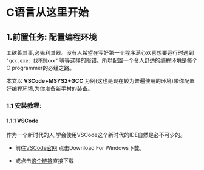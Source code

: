 # C语言从这里开始

## 1.前置任务: 配置编程环境

工欲善其事,必先利其器。没有人希望在写好第一个程序满心欢喜想要运行时遇到 `"gcc.exe: 找不到xxx"` 等等这样的报错。所以配置一个令人舒适的编程环境是每个C programmer的必经之路。

本文以 **VSCode+MSYS2+GCC** 为例(这也是现在较为普遍使用的环境)带你配置好编程环境,为你准备新手村的装备。

### 		1.1 安装教程:

#### 	1.1.1 VSCode

​	作为一个新时代的人,学会使用VSCode这个新时代的IDE自然是必不可少的。

- 前往<a href="https://code.visualstudio.com/">VSCode官网</a> 点击Download For Windows下载。

- 或点击<a href="https://code.visualstudio.com/docs/?dv=win64user">这个链接</a>直接下载
